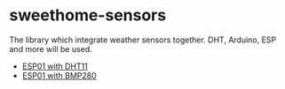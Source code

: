 # sweethome-sensors
The library which integrate weather sensors together. DHT, Arduino, ESP and more will be used.

- [ESP01 with DHT11](ESP01_DHT11)
- [ESP01 with BMP280](ESP01_BMP280)
